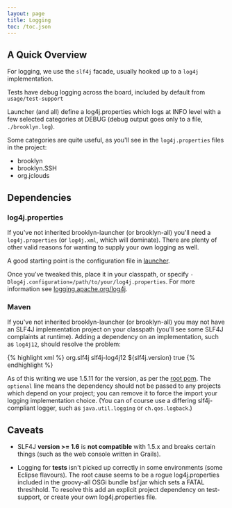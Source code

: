```yaml
---
layout: page
title: Logging
toc: /toc.json
---
```


## A Quick Overview

For logging, we use the ``slf4j`` facade, usually hooked up to a ``log4j`` implementation.

Tests have debug logging across the board, included by default from ``usage/test-support``

Launcher (and all) define a log4j.properties which logs at INFO level with a few selected categories at DEBUG
(debug output goes only to a file, ``./brooklyn.log``).

Some categories are quite useful, as you'll see in the ``log4j.properties`` files in the project:

* brooklyn
* brooklyn.SSH
* org.jclouds


## Dependencies

### log4j.properties

If you've not inherited brooklyn-launcher (or brooklyn-all) you'll need a ``log4j.properties`` 
(or ``log4j.xml``, which will dominate).
There are plenty of other valid reasons for wanting to supply your own logging as well.

A good starting point is the configuration file in 
[launcher](https://github.com/brooklyncentral/brooklyn/blob/master/usage/launcher/src/main/resources/log4j.properties).

Once you've tweaked this, place it in your classpath, 
or specify ``-Dlog4j.configuration=/path/to/your/log4j.properties``. 
For more information see [logging.apache.org/log4j](http://logging.apache.org/log4j/1.2/manual.html).

### Maven

If you've not inherited brooklyn-launcher (or brooklyn-all) you may not have an SLF4J implementation project
on your classpath (you'll see some SLF4J complaints at runtime).
Adding a dependency on an implementation, such as ``log4j12``, should resolve the problem:

{% highlight xml %}
        <dependency>
            <groupId>org.slf4j</groupId>
            <artifactId>slf4j-log4j12</artifactId>
            <version>${slf4j.version}</version>
            <optional>true</optional>
        </dependency>
{% endhighlight %} 

As of this writing we use 1.5.11 for the version,
as per the [root pom](https://github.com/brooklyncentral/brooklyn/blob/master/pom.xml).
The ``optional`` line means the dependency should not be passed to any projects
which depend on your project; you can remove it to force the import your logging implementation choice.
(You can of course use a differing slf4j-compliant logger, such as ``java.util.logging`` or ``ch.qos.logback``.)


## Caveats

* SLF4J **version >= 1.6** is **not compatible** with 1.5.x and breaks certain things (such as the web console written in Grails).

* Logging for **tests** isn't picked up correctly in some environments (some Eclipse flavours).
  The root cause seems to be a rogue log4j.properties included in the groovy-all OSGi bundle bsf.jar which sets a FATAL threshhold.
  To resolve this add an explicit project dependency on test-support, 
  or create your own log4j.properties file.

